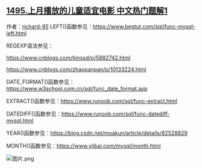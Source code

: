 ## [1495.上月播放的儿童适宜电影 中文热门题解1](https://leetcode.cn/problems/friendly-movies-streamed-last-month/solutions/100000/date_formattprogram_datey-m-2020-06-by-richard-95)

作者：[richard-95](https://leetcode.cn/u/richard-95)
LEFT()函数参见：https://www.begtut.com/sql/func-mysql-left.html
REGEXP语法参见：
https://www.cnblogs.com/timssd/p/5882742.html
https://www.cnblogs.com/zhaopanpan/p/10133224.html
DATE_FORMAT()函数参见：https://www.w3school.com.cn/sql/func_date_format.asp
EXTRACT()函数参见：https://www.runoob.com/sql/func-extract.html
DATEDIFF()函数参见：https://www.runoob.com/sql/func-datediff-mysql.html
YEAR()函数参见：https://blog.csdn.net/moakun/article/details/82528829
MONTH()函数参见：https://www.yiibai.com/mysql/month.html
![图片.png](https://pic.leetcode-cn.com/5174859080dcd3f2034bb987b05e342ddc4569c74e8161bc37405e2e4e159d83-%E5%9B%BE%E7%89%87.png)

